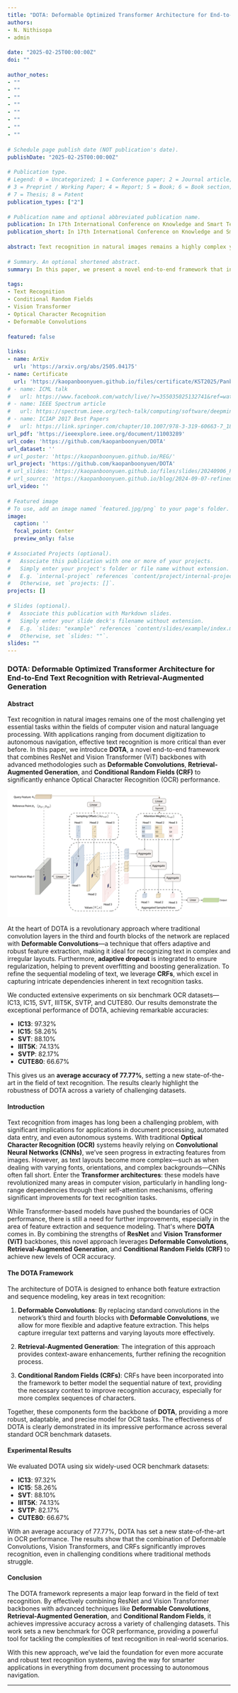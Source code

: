 ```yaml
---
title: "DOTA: Deformable Optimized Transformer Architecture for End-to-End Text Recognition with Retrieval-Augmented Generation"
authors:
- N. Nithisopa
- admin

date: "2025-02-25T00:00:00Z"
doi: ""

author_notes:
- ""
- ""
- ""
- ""
- ""
- ""
- ""
- ""

# Schedule page publish date (NOT publication's date).
publishDate: "2025-02-25T00:00:00Z"

# Publication type.
# Legend: 0 = Uncategorized; 1 = Conference paper; 2 = Journal article;
# 3 = Preprint / Working Paper; 4 = Report; 5 = Book; 6 = Book section;
# 7 = Thesis; 8 = Patent
publication_types: ["2"]

# Publication name and optional abbreviated publication name.
publication: In 17th International Conference on Knowledge and Smart Technology (KST2025)
publication_short: In 17th International Conference on Knowledge and Smart Technology (KST2025)

abstract: Text recognition in natural images remains a highly complex yet vital challenge, with wide-ranging applications in computer vision and natural language processing. In this paper, we present a novel end-to-end framework that integrates ResNet and Vision Transformer (ViT) backbones with cutting-edge techniques such as Deformable Convolutions, Retrieval-Augmented Generation, and Conditional Random Fields (CRF). These innovations work together to significantly improve feature representation and Optical Character Recognition (OCR) performance. By replacing the standard convolution layers in the third and fourth blocks with Deformable Convolutions, the framework adapts more flexibly to complex text layouts, while adaptive dropout helps prevent overfitting and enhance generalization. Moreover, incorporating CRFs refines the sequence modeling for more accurate text recognition. Extensive experiments on six benchmark datasets—IC13, IC15, SVT, IIIT5K, SVTP, and CUTE80—demonstrate the framework’s exceptional performance, achieving remarkable accuracies of 97.32% on IC13, 58.26% on IC15, 88.10% on SVT, 74.13% on IIIT5K, 82.17% on SVTP, and 66.67% on CUTE80, yielding an average accuracy of 77.77%. These results establish a new state-of-the-art for text recognition, showing the robustness of our approach across diverse and challenging datasets. Our method represents a significant leap forward in OCR technology, addressing challenges in recognizing text with various distortions, fonts, and orientations. The framework has proven not only effective in controlled conditions but also adaptable to more complex, real-world scenarios. The code for this framework is available at https://github.com/kaopanboonyuen/DOTA.

# Summary. An optional shortened abstract.
summary: In this paper, we present a novel end-to-end framework that integrates ResNet and Vision Transformer (ViT) backbones with cutting-edge techniques such as Deformable Convolutions, Retrieval-Augmented Generation, and Conditional Random Fields (CRF). These innovations work together to significantly improve feature representation and Optical Character Recognition (OCR) performance. By replacing the standard convolution layers in the third and fourth blocks with Deformable Convolutions, the framework adapts more flexibly to complex text layouts, while adaptive dropout helps prevent overfitting and enhance generalization. Moreover, incorporating CRFs refines the sequence modeling for more accurate text recognition. Extensive experiments on six benchmark datasets—IC13, IC15, SVT, IIIT5K, SVTP, and CUTE80—demonstrate the framework’s exceptional performance. Our method represents a significant leap forward in OCR technology, addressing challenges in recognizing text with various distortions, fonts, and orientations. The framework has proven not only effective in controlled conditions but also adaptable to more complex, real-world scenarios. The code for this framework is available at https://github.com/kaopanboonyuen/DOTA.

tags:
- Text Recognition
- Conditional Random Fields
- Vision Transformer
- Optical Character Recognition
- Deformable Convolutions

featured: false

links:
- name: ArXiv
  url: 'https://arxiv.org/abs/2505.04175'
- name: Certificate
  url: 'https://kaopanboonyuen.github.io/files/certificate/KST2025/Panboonyuen-Certificate-of-Contributions-53.pdf'
# - name: ICML talk
#   url: https://www.facebook.com/watch/live/?v=355035025132741&ref=watch_permalink
# - name: IEEE Spectrum article
#   url: https://spectrum.ieee.org/tech-talk/computing/software/deepmind-teaches-ai-teamwork
# - name: ICIAP 2017 Best Papers
#   url: https://link.springer.com/chapter/10.1007/978-3-319-60663-7_18
url_pdf: 'https://ieeexplore.ieee.org/document/11003289'
url_code: 'https://github.com/kaopanboonyuen/DOTA'
url_dataset: ''
# url_poster: 'https://kaopanboonyuen.github.io/REG/'
url_project: 'https://github.com/kaopanboonyuen/DOTA'
# url_slides: 'https://kaopanboonyuen.github.io/files/slides/20240906_Panboonyuen_AI_ThaiHighway.pdf'
# url_source: 'https://kaopanboonyuen.github.io/blog/2024-09-07-refined-generalized-focal-loss-for-road-asset-detection-on-thai-highways-using-vision-models/'
url_video: ''

# Featured image
# To use, add an image named `featured.jpg/png` to your page's folder. 
image:
  caption: ''
  focal_point: Center
  preview_only: false

# Associated Projects (optional).
#   Associate this publication with one or more of your projects.
#   Simply enter your project's folder or file name without extension.
#   E.g. `internal-project` references `content/project/internal-project/index.md`.
#   Otherwise, set `projects: []`.
projects: []

# Slides (optional).
#   Associate this publication with Markdown slides.
#   Simply enter your slide deck's filename without extension.
#   E.g. `slides: "example"` references `content/slides/example/index.md`.
#   Otherwise, set `slides: ""`.
slides: ""
---
```


### **DOTA: Deformable Optimized Transformer Architecture for End-to-End Text Recognition with Retrieval-Augmented Generation**

#### **Abstract**

Text recognition in natural images remains one of the most challenging yet essential tasks within the fields of computer vision and natural language processing. With applications ranging from document digitization to autonomous navigation, effective text recognition is more critical than ever before. In this paper, we introduce **DOTA**, a novel end-to-end framework that combines ResNet and Vision Transformer (ViT) backbones with advanced methodologies such as **Deformable Convolutions**, **Retrieval-Augmented Generation**, and **Conditional Random Fields (CRF)** to significantly enhance Optical Character Recognition (OCR) performance.

![](featured.png)

At the heart of DOTA is a revolutionary approach where traditional convolution layers in the third and fourth blocks of the network are replaced with **Deformable Convolutions**—a technique that offers adaptive and robust feature extraction, making it ideal for recognizing text in complex and irregular layouts. Furthermore, **adaptive dropout** is integrated to ensure regularization, helping to prevent overfitting and boosting generalization. To refine the sequential modeling of text, we leverage **CRFs**, which excel in capturing intricate dependencies inherent in text recognition tasks.

We conducted extensive experiments on six benchmark OCR datasets—IC13, IC15, SVT, IIIT5K, SVTP, and CUTE80. Our results demonstrate the exceptional performance of DOTA, achieving remarkable accuracies:  
- **IC13**: 97.32%  
- **IC15**: 58.26%  
- **SVT**: 88.10%  
- **IIIT5K**: 74.13%  
- **SVTP**: 82.17%  
- **CUTE80**: 66.67%

This gives us an **average accuracy of 77.77%**, setting a new state-of-the-art in the field of text recognition. The results clearly highlight the robustness of DOTA across a variety of challenging datasets.

#### **Introduction**

Text recognition from images has long been a challenging problem, with significant implications for applications in document processing, automated data entry, and even autonomous systems. With traditional **Optical Character Recognition (OCR)** systems heavily relying on **Convolutional Neural Networks (CNNs)**, we’ve seen progress in extracting features from images. However, as text layouts become more complex—such as when dealing with varying fonts, orientations, and complex backgrounds—CNNs often fall short. Enter the **Transformer architectures**: these models have revolutionized many areas in computer vision, particularly in handling long-range dependencies through their self-attention mechanisms, offering significant improvements for text recognition tasks.

While Transformer-based models have pushed the boundaries of OCR performance, there is still a need for further improvements, especially in the area of feature extraction and sequence modeling. That's where **DOTA** comes in. By combining the strengths of **ResNet** and **Vision Transformer (ViT)** backbones, this novel approach leverages **Deformable Convolutions**, **Retrieval-Augmented Generation**, and **Conditional Random Fields (CRF)** to achieve new levels of OCR accuracy.

#### **The DOTA Framework**

The architecture of DOTA is designed to enhance both feature extraction and sequence modeling, key areas in text recognition:

1. **Deformable Convolutions**: By replacing standard convolutions in the network’s third and fourth blocks with **Deformable Convolutions**, we allow for more flexible and adaptive feature extraction. This helps capture irregular text patterns and varying layouts more effectively.
   
2. **Retrieval-Augmented Generation**: The integration of this approach provides context-aware enhancements, further refining the recognition process.

3. **Conditional Random Fields (CRFs)**: CRFs have been incorporated into the framework to better model the sequential nature of text, providing the necessary context to improve recognition accuracy, especially for more complex sequences of characters.

Together, these components form the backbone of **DOTA**, providing a more robust, adaptable, and precise model for OCR tasks. The effectiveness of DOTA is clearly demonstrated in its impressive performance across several standard OCR benchmark datasets.

#### **Experimental Results**

We evaluated DOTA using six widely-used OCR benchmark datasets:
- **IC13**: 97.32%
- **IC15**: 58.26%
- **SVT**: 88.10%
- **IIIT5K**: 74.13%
- **SVTP**: 82.17%
- **CUTE80**: 66.67%

With an average accuracy of 77.77%, DOTA has set a new state-of-the-art in OCR performance. The results show that the combination of Deformable Convolutions, Vision Transformers, and CRFs significantly improves recognition, even in challenging conditions where traditional methods struggle.

#### **Conclusion**

The DOTA framework represents a major leap forward in the field of text recognition. By effectively combining ResNet and Vision Transformer backbones with advanced techniques like **Deformable Convolutions**, **Retrieval-Augmented Generation**, and **Conditional Random Fields**, it achieves impressive accuracy across a variety of challenging datasets. This work sets a new benchmark for OCR performance, providing a powerful tool for tackling the complexities of text recognition in real-world scenarios. 

With this new approach, we’ve laid the foundation for even more accurate and robust text recognition systems, paving the way for smarter applications in everything from document processing to autonomous navigation.

---